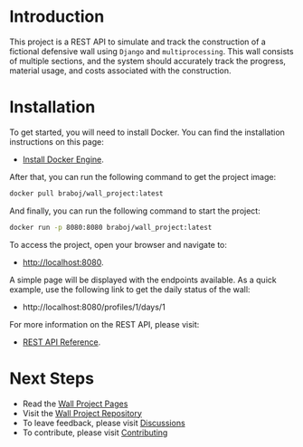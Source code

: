 # Introduction

This project is a REST API to simulate and track the construction of a fictional 
defensive wall using `Django` and `multiprocessing`. This wall consists of
multiple sections, and the system should accurately track the progress, 
material usage, and costs associated with the construction.

# Installation

To get started, you will need to install Docker. You can find the installation
instructions on this page:

- [Install Docker Engine](https://docs.docker.com/engine/install/). 

After that, you can run the following command to get the project image:

```bash
docker pull braboj/wall_project:latest
```

And finally, you can run the following command to start the project:

```bash
docker run -p 8080:8080 braboj/wall_project:latest
```

To access the project, open your browser and navigate to:

- [http://localhost:8080](http://localhost:8080). 

A simple page will be displayed with the endpoints available. As a quick 
example, use the following link to get the daily status of the wall:

- http://localhost:8080/profiles/1/days/1

For more information on the REST API, please visit:
- [REST API Reference](https://braboj.github.io/the-great-wall/rest_api/).

# Next Steps
 - Read the [Wall Project Pages](https://braboj.github.io/the-great-wall/)
 - Visit the [Wall Project Repository](https://github.com/braboj/the-great-wall)
 - To leave feedback, please visit [Discussions](https://github.com/braboj/the-great-wall/discussions)
 - To contribute, please visit [Contributing](CONTRIBUTING.md)